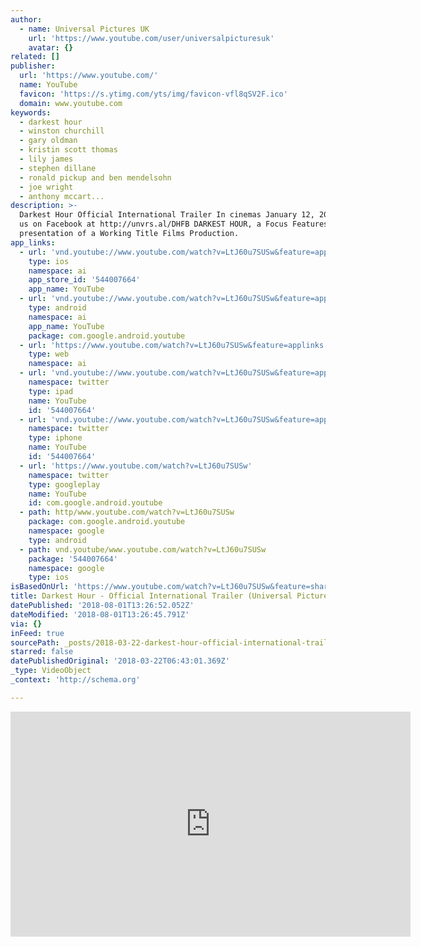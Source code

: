 ```yaml
---
author:
  - name: Universal Pictures UK
    url: 'https://www.youtube.com/user/universalpicturesuk'
    avatar: {}
related: []
publisher:
  url: 'https://www.youtube.com/'
  name: YouTube
  favicon: 'https://s.ytimg.com/yts/img/favicon-vfl8qSV2F.ico'
  domain: www.youtube.com
keywords:
  - darkest hour
  - winston churchill
  - gary oldman
  - kristin scott thomas
  - lily james
  - stephen dillane
  - ronald pickup and ben mendelsohn
  - joe wright
  - anthony mccart...
description: >-
  Darkest Hour Official International Trailer In cinemas January 12, 2018 Follow
  us on Facebook at http://unvrs.al/DHFB DARKEST HOUR, a Focus Features
  presentation of a Working Title Films Production.
app_links:
  - url: 'vnd.youtube://www.youtube.com/watch?v=LtJ60u7SUSw&feature=applinks'
    type: ios
    namespace: ai
    app_store_id: '544007664'
    app_name: YouTube
  - url: 'vnd.youtube://www.youtube.com/watch?v=LtJ60u7SUSw&feature=applinks'
    type: android
    namespace: ai
    app_name: YouTube
    package: com.google.android.youtube
  - url: 'https://www.youtube.com/watch?v=LtJ60u7SUSw&feature=applinks'
    type: web
    namespace: ai
  - url: 'vnd.youtube://www.youtube.com/watch?v=LtJ60u7SUSw&feature=applinks'
    namespace: twitter
    type: ipad
    name: YouTube
    id: '544007664'
  - url: 'vnd.youtube://www.youtube.com/watch?v=LtJ60u7SUSw&feature=applinks'
    namespace: twitter
    type: iphone
    name: YouTube
    id: '544007664'
  - url: 'https://www.youtube.com/watch?v=LtJ60u7SUSw'
    namespace: twitter
    type: googleplay
    name: YouTube
    id: com.google.android.youtube
  - path: http/www.youtube.com/watch?v=LtJ60u7SUSw
    package: com.google.android.youtube
    namespace: google
    type: android
  - path: vnd.youtube/www.youtube.com/watch?v=LtJ60u7SUSw
    package: '544007664'
    namespace: google
    type: ios
isBasedOnUrl: 'https://www.youtube.com/watch?v=LtJ60u7SUSw&feature=share'
title: Darkest Hour - Official International Trailer (Universal Pictures) HD
datePublished: '2018-08-01T13:26:52.052Z'
dateModified: '2018-08-01T13:26:45.791Z'
via: {}
inFeed: true
sourcePath: _posts/2018-03-22-darkest-hour-official-international-trailer-universal-pic.md
starred: false
datePublishedOriginal: '2018-03-22T06:43:01.369Z'
_type: VideoObject
_context: 'http://schema.org'

---
```

<iframe src="https://cdn.embedly.com/widgets/media.html?src=https%3A%2F%2Fwww.youtube.com%2Fembed%2FLtJ60u7SUSw%3Ffeature%3Doembed&amp;url=http%3A%2F%2Fwww.youtube.com%2Fwatch%3Fv%3DLtJ60u7SUSw&amp;image=https%3A%2F%2Fi.ytimg.com%2Fvi%2FLtJ60u7SUSw%2Fhqdefault.jpg&amp;key=a715cf41cc93453ca338d350cd26f87b&amp;type=text%2Fhtml&amp;schema=youtube" width="640" height="360" scrolling="no" frameborder="0" allowfullscreen="" style=""></iframe>